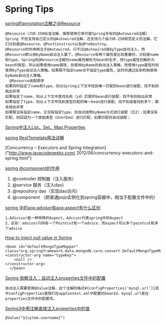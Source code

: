 # Spring Tips

[spring的annotation注解之@Resource](http://blog.csdn.net/kiss_vicente/article/details/6900126)

	@Resource（JSR-250标准注解，推荐使用它来代替Spring专有的@Autowired注解） 
	Spring 不但支持自己定义的@Autowired注解，还支持几个由JSR-250规范定义的注解，它们分别是@Resource、@PostConstruct以及@PreDestroy。 
	@Resource的作用相当于@Autowired，只不过@Autowired按byType自动注入，而@Resource默认按byName自动注入罢了。@Resource有两个属性是比较重要的，分别是name和type，Spring将@Resource注解的name属性解析为bean的名字，而type属性则解析为bean的类型。所以如果使用name属性，则使用byName的自动注入策略，而使用type属性时则使用byType自动注入策略。如果既不指定name也不指定type属性，这时将通过反射机制使用byName自动注入策略。 
	  @Resource装配顺序
	如果同时指定了name和type，则从Spring上下文中找到唯一匹配的bean进行装配，找不到则抛出异常
	如果指定了name，则从上下文中查找名称（id）匹配的bean进行装配，找不到则抛出异常
	如果指定了type，则从上下文中找到类型匹配的唯一bean进行装配，找不到或者找到多个，都会抛出异常
	如果既没有指定name，又没有指定type，则自动按照byName方式进行装配（见2）；如果没有匹配，则回退为一个原始类型（UserDao）进行匹配，如果匹配则自动装配；

[Spring中注入List，Set，Map,Properties](http://www.cnblogs.com/rollenholt/archive/2012/12/27/2835122.html)


[spring RestTemplate用法详解]("http://blog.csdn.net/wwwihpccn/article/details/30496089")

[Concurrency – Executors and Spring Integration]("http://www.javacodegeeks.com/
2012/06/concurrency-executors-and-spring.html")

[spring @component的作用]("http://tomfish88.iteye.com/blog/1497557")

1. @controller 控制器（注入服务）
2. @service 服务（注入dao）
2. @repository dao（实现dao访问）
2. @component （把普通pojo实例化到spring容器中，相当于配置文件中的<bean id="" class=""/>）

[spring 中的<aop:advisor>和<aop:aspect>有什么区别]("http://www.iteye.com/problems/69785")


	1.Adivisor是一种特殊的Aspect，Advisor代表spring中的Aspect 
	2、区别：advisor只持有一个Pointcut和一个advice，而aspect可以多个pointcut和多个advice

[How to inject null value in Spring]("http://www.mkyong.com/spring/how-to-inject-null-value-in-spring/")


    <bean id="defaultMongoTypeMapper"
	class="org.springframework.data.mongodb.core.convert.DefaultMongoTypeMapper">
	<constructor-arg name="typeKey">
		<null />
	</constructor-arg>
	  </bean>
	  
	  
	  
[Spring 依赖注入：自动注入properties文件中的配置]("http://outofmemory.cn/code-snippet/3700/spring-bean-property-inject")

	自动注入需要使用@Value注解，这个注解的格式#{configProperties['mysql.url']}其中configProperties是我们在appContext.xml中配置的beanId，mysql.url是在properties文件中的配置项。
	
	
[Spring3中用注解直接注入properties中的值]("http://sunjun041640.blog.163.com/blog/static/256268322013112325324373/")
	
	@Value("${sytem.username}")